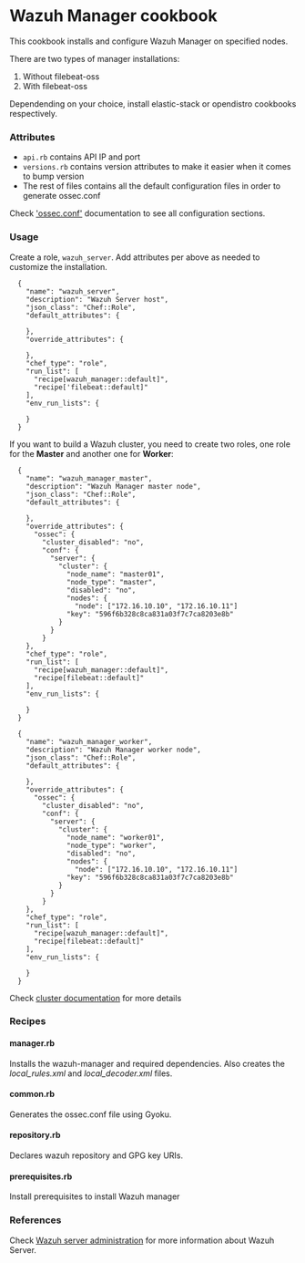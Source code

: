 # Wazuh Manager cookbook

This cookbook installs and configure Wazuh Manager on specified nodes.

There are two types of manager installations:

1. Without filebeat-oss
2. With filebeat-oss

Dependending on your choice, install elastic-stack or opendistro cookbooks respectively.

### Attributes 

* ``api.rb`` contains API IP and port
* ``versions.rb`` contains version attributes to make it easier when it comes to bump version
* The rest of files contains all the default configuration files in order to generate ossec.conf 

Check ['ossec.conf'](https://documentation.wazuh.com/current/user-manual/reference/ossec-conf/) documentation
to see all configuration sections.

### Usage

Create a role, `wazuh_server`. Add attributes per above as needed to customize the installation.

```
  {
    "name": "wazuh_server",
    "description": "Wazuh Server host",
    "json_class": "Chef::Role",
    "default_attributes": {

    },
    "override_attributes": {

    },
    "chef_type": "role",
    "run_list": [
      "recipe[wazuh_manager::default]",
      "recipe['filebeat::default]"
    ],
    "env_run_lists": {

    }
  }
```

If you want to build a Wazuh cluster, you need to create two roles, one role for the **Master** and another one for **Worker**:

```
  {
    "name": "wazuh_manager_master",
    "description": "Wazuh Manager master node",
    "json_class": "Chef::Role",
    "default_attributes": {

    },
    "override_attributes": {
      "ossec": {
        "cluster_disabled": "no",
        "conf": {
          "server": {
            "cluster": {
              "node_name": "master01",
              "node_type": "master",
              "disabled": "no",
              "nodes": {
                "node": ["172.16.10.10", "172.16.10.11"]
              "key": "596f6b328c8ca831a03f7c7ca8203e8b"
            }
          }
        }
    },
    "chef_type": "role",
    "run_list": [
      "recipe[wazuh_manager::default]",
      "recipe[filebeat::default]"
    ],
    "env_run_lists": {

    }
  }

  {
    "name": "wazuh_manager_worker",
    "description": "Wazuh Manager worker node",
    "json_class": "Chef::Role",
    "default_attributes": {

    },
    "override_attributes": {
      "ossec": {
        "cluster_disabled": "no",
        "conf": {
          "server": {
            "cluster": {
              "node_name": "worker01",
              "node_type": "worker",
              "disabled": "no",
              "nodes": {
                "node": ["172.16.10.10", "172.16.10.11"]
              "key": "596f6b328c8ca831a03f7c7ca8203e8b"
            }
          }
        }
    },
    "chef_type": "role",
    "run_list": [
      "recipe[wazuh_manager::default]",
      "recipe[filebeat::default]"
    ],
    "env_run_lists": {

    }
  }
```

Check [cluster documentation](https://documentation.wazuh.com/current/user-manual/configuring-cluster/index.html) for more details

### Recipes

#### manager.rb

Installs the wazuh-manager and required dependencies. Also creates the *local_rules.xml* and *local_decoder.xml* files.

#### common.rb

Generates the ossec.conf file using Gyoku.

#### repository.rb 

Declares wazuh repository and GPG key URIs.

#### prerequisites.rb
Install prerequisites to install Wazuh manager

### References

Check [Wazuh server administration](https://documentation.wazuh.com/current/user-manual/manager/index.html) for more information about Wazuh Server.
